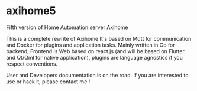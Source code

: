 # axihome5
Fifth version of Home Automation server Axihome

This is a complete rewrite of Axihome
It's based on Mqtt for communication and Docker for plugins and application tasks.
Mainly written in Go for backend; Frontend is Web based on react.js (and will be based on Flutter and Qt/Qml for native application), plugins are language agnostics if you respect conventions.

User and Developers documentation is on the road. If you are interested to use or hack it, please contact me !
